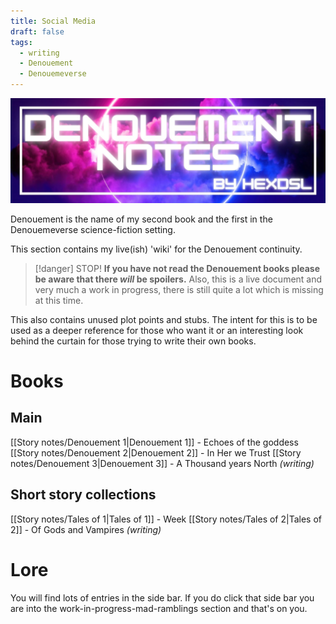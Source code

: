 ```yaml
---
title: Social Media
draft: false
tags:
  - writing
  - Denouement
  - Denouemeverse
---
```


![Denouement header](Denouement1-Header.jpg)

Denouement is the name of my second book and the first in the Denouemeverse science-fiction setting. 

This section contains my live(ish) 'wiki' for the Denouement continuity. 

> [!danger] STOP!
> **If you have not read the Denouement books please be aware that there *will* be spoilers.** 
> Also, this is a live document and very much a work in progress, there is still quite a lot which is missing at this time.

This also contains unused plot points and stubs. The intent for this is to be used as a deeper reference for those who want it or an interesting look behind the curtain for those trying to write their own books. 
# Books
## Main
[[Story notes/Denouement 1|Denouement 1]] - Echoes of the goddess
[[Story notes/Denouement 2|Denouement 2]] - In Her we Trust
[[Story notes/Denouement 3|Denouement 3]] - A Thousand years North *(writing)*
## Short story collections
[[Story notes/Tales of 1|Tales of 1]] - Week
[[Story notes/Tales of 2|Tales of 2]] - Of Gods and Vampires *(writing)*
# Lore
You will find lots of entries in the side bar. If you do click that side bar you are into the work-in-progress-mad-ramblings section and that's on you.